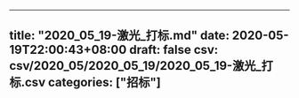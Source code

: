 
---
title: "2020_05_19-激光_打标.md"
date: 2020-05-19T22:00:43+08:00
draft: false
csv: csv/2020_05/2020_05_19/2020_05_19-激光_打标.csv
categories: ["招标"]
---
